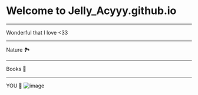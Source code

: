# Welcome to Jelly_Acyyy.github.io
- - - 
Wonderful that I love <33 
- - -
Nature 🏞
- - -
Books 📔
- - -
YOU 💋
![image](https://user-images.githubusercontent.com/118231182/202070466-a22e5d7c-d1a1-4cb7-b1ab-8a3feb44484a.png)
